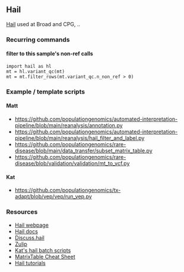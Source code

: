 ## Hail

[Hail](https://hail.is/) used at Broad and CPG, ..

### Recurring commands 

#### filter to this sample's non-ref calls
```
import hail as hl
mt = hl.variant_qc(mt)
mt = mt.filter_rows(mt.variant_qc.n_non_ref > 0)
```

### Example / template scripts

#### Matt
* https://github.com/populationgenomics/automated-interpretation-pipeline/blob/main/reanalysis/annotation.py
* https://github.com/populationgenomics/automated-interpretation-pipeline/blob/main/reanalysis/hail_filter_and_label.py
* https://github.com/populationgenomics/rare-disease/blob/main/data_transfer/subset_matrix_table.py
* https://github.com/populationgenomics/rare-disease/blob/validation/validation/mt_to_vcf.py

#### Kat
* https://github.com/populationgenomics/tx-adapt/blob/vep/vep/run_vep.py

### Resources

* [Hail webpage](https://hail.is/)
* [Hail docs](https://hail.is/docs/0.2/index.html)
* [Discuss.hail](https://discuss.hail.is/)
* [Zulip](https://hail.zulipchat.com/login/)
* [Kat's hail batch scripts](https://github.com/populationgenomics/ancestry/tree/main/scripts/hail_batch/)
* [MatrixTable Cheat Sheet](https://hail.is/docs/0.2/_static/cheatsheets/hail_matrix_tables_cheat_sheet.pdf)
* [Hail tutorials](https://hail.is/docs/0.2/tutorials-landing.html)
